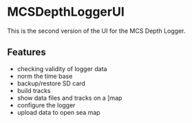 # MCSDepthLoggerUI
This is the second version of the UI for the MCS Depth Logger.
## Features
- checking validity of logger data
- norm the time base
- backup/restore SD card
- build tracks
- show data files and tracks on a ]map
- configure the logger
- upload data to open sea map

